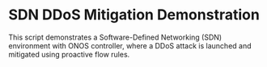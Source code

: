 # SDN DDoS Mitigation Demonstration

This script demonstrates a Software-Defined Networking (SDN) environment with ONOS controller, where a DDoS attack is launched and mitigated using proactive flow rules.
